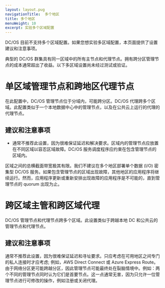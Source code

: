 ```yaml
---
layout: layout.pug
navigationTitle:  多个地区
title: 多个地区
menuWeight: 10
excerpt: 实验多个区域配置
---
```


DC/OS 目前不支持多个区域配置。如果您想实验多区域配置，本页面提供了设置建议和注意事项。

典型的 DC/OS 群集具有同一区域中的所有主节点和代理节点。拥有跨分区管理节点的成本通常超出了收益。以下多区域设置尚未经过测试或验证。

# 单区域管理节点和跨地区代理节点
在此配置中，DC/OS 管理节点位于分域内，可能跨分区。DC/OS 代理跨多个区域。此配置类似于一个本地数据中心中的管理节点，以及在公共云上运行的代理的代理节点。

## 建议和注意事项

- 通常不推荐此设置，因为很难保证延迟和解决要求。区域内的管理节点应放置在不同区域以容忍区域故障。DC/OS 服务调度程序应约束在包含管理节点的区域内。

区域之间的总横截面带宽极其有限。我们不建议在多个地区部署单个数据 (I/O) 密集型 DC/OS 服务。如果包含管理节点的区域出现故障，其他地区的应用程序将继续运行。然而，应用程序更新或重新安排出现故障的应用程序是不可能的，直到管理节点的 quorum 出现为止。

# 跨区域主管和跨区域代理
DC/OS 管理节点和代理节点跨多个区域。此设置类似于跨越本地 DC 和公共云的管理节点和代理节点。

## 建议和注意事项

通常不推荐此设置，因为很难保证延迟和寻址要求。只应考虑在可用地区之间专门的私人连接时才应考虑; 例如，AWS Direct Connect 或 Azure Express Route。由于网络分区更可能跨越分区，因此管理节点可能最终处在裂脑情境中。例如：两个不同的管理节点同时认为它们是首要节点。这一点通常无害，因为只允许一位管理节点进行可修改的操作，例如注册或关闭代理。
